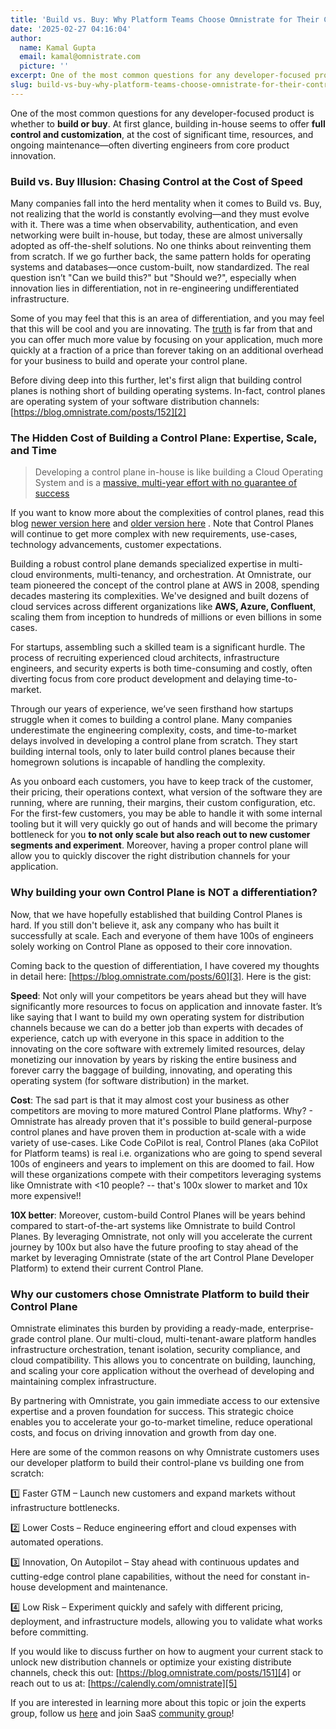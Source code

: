 ```yaml
---
title: 'Build vs. Buy: Why Platform Teams Choose Omnistrate for Their Control Plane'
date: '2025-02-27 04:16:04'
author:
  name: Kamal Gupta
  email: kamal@omnistrate.com
  picture: ''
excerpt: One of the most common questions for any developer-focused product is whether to build or buy.
slug: build-vs-buy-why-platform-teams-choose-omnistrate-for-their-control-plane
---
```


One of the most common questions for any developer-focused product is whether to **build or buy**. At first glance, building in-house seems to offer **full control and customization**, at the cost of significant time, resources, and ongoing maintenance—often diverting engineers from core product innovation.


### Build vs. Buy Illusion: Chasing Control at the Cost of Speed


Many companies fall into the herd mentality when it comes to Build vs. Buy, not realizing that the world is constantly evolving—and they must evolve with it. There was a time when observability, authentication, and even networking were built in-house, but today, these are almost universally adopted as off-the-shelf solutions. No one thinks about reinventing them from scratch. If we go further back, the same pattern holds for operating systems and databases—once custom-built, now standardized. The real question isn’t "Can we build this?" but "Should we?", especially when innovation lies in differentiation, not in re-engineering undifferentiated infrastructure.

Some of you may feel that this is an area of differentiation, and you may feel that this will be cool and you are innovating. The [truth][1] is far from that and you can offer much more value by focusing on your application, much more quickly at a fraction of a price than forever taking on an additional overhead for your business to build and operate your control plane. 

Before diving deep into this further, let's first align that building control planes is nothing short of building operating systems. In-fact, control planes are operating system of your software distribution channels: [https://blog.omnistrate.com/posts/152][2]


### The Hidden Cost of Building a Control Plane: Expertise, Scale, and Time


> Developing a control plane in-house is like building a Cloud Operating System and is a [massive, multi-year effort
> with no guarantee of success](https://www.infoq.com/news/2023/10/durable-execution-control-plane/?utm_source=chatgpt.com)

If you want to know more about the complexities of control planes, read this blog [newer version here](https://blog.omnistrate.com/posts/151) and [older version here](https://blog.omnistrate.com/posts/52) . Note that Control Planes will continue to get more complex with new requirements, use-cases, technology advancements, customer expectations.

Building a robust control plane demands specialized expertise in multi-cloud environments, multi-tenancy, and orchestration. At Omnistrate, our team pioneered the concept of the control plane at AWS in 2008, spending decades mastering its complexities. We've designed and built dozens of cloud services across different organizations like **AWS, Azure, Confluent**, scaling them from inception to hundreds of millions or even billions in some cases.

For startups, assembling such a skilled team is a significant hurdle. The process of recruiting experienced cloud architects, infrastructure engineers, and security experts is both time-consuming and costly, often diverting focus from core product development and delaying time-to-market.

Through our years of experience, we’ve seen firsthand how startups struggle when it comes to building a control plane. Many companies underestimate the engineering complexity, costs, and time-to-market delays involved in developing a control plane from scratch. They start building internal tools, only to later build control planes because their homegrown solutions is incapable of handling the complexity. 

As you onboard each customers, you have to keep track of the customer, their pricing, their operations context, what version of the software they are running, where are running, their margins, their custom configuration, etc. For the first-few customers, you may be able to handle it with some internal tooling but it will very quickly go out of hands and will become the primary bottleneck for you **to not only scale but also reach out to new customer segments and experiment**. Moreover, having a proper control plane will allow you to quickly discover the right distribution channels for your application.


### Why building your own Control Plane is NOT a differentiation?


Now, that we have hopefully established that building Control Planes is hard. If you still don't believe it, ask any company who has built it successfully at scale. Each and everyone of them have 100s of engineers solely working on Control Plane as opposed to their core innovation.

Coming back to the question of differentiation, I have covered my thoughts in detail here: [https://blog.omnistrate.com/posts/60][3]. Here is the gist:

**Speed**: Not only will your competitors be years ahead but they will have significantly more resources to focus on application and innovate faster. It’s like saying that I want to build my own operating system for distribution channels because we can do a better job than experts with decades of experience, catch up with everyone in this space in addition to the innovating on the core software with extremely limited resources, delay monetizing our innovation by years by risking the entire business and forever carry the baggage of building, innovating, and operating this operating system (for software distribution) in the market.

**Cost**: The sad part is that it may almost cost your business as other competitors are moving to more matured Control Plane platforms. Why? - Omnistrate has already proven that it's possible to build general-purpose control planes and have proven them in production at-scale with a wide variety of use-cases. Like Code CoPilot is real, Control Planes (aka CoPilot for Platform teams) is real i.e. organizations who are going to spend several 100s of engineers and years to implement on this are doomed to fail. How will these organizations compete with their competitors leveraging systems like Omnistrate with <10 people? -- that's 100x slower to market and 10x more expensive!!

**10X better**: Moreover, custom-build Control Planes will be years behind compared to start-of-the-art systems like Omnistrate to build Control Planes. By leveraging Omnistrate, not only will you accelerate the current journey by 100x but also have the future proofing to stay ahead of the market by leveraging Omnistrate (state of the art Control Plane Developer Platform) to extend their current Control Plane.


### Why our customers chose Omnistrate Platform to build their Control Plane


Omnistrate eliminates this burden by providing a ready-made, enterprise-grade control plane. Our multi-cloud, multi-tenant-aware platform handles infrastructure orchestration, tenant isolation, security compliance, and cloud compatibility. This allows you to concentrate on building, launching, and scaling your core application without the overhead of developing and maintaining complex infrastructure.

By partnering with Omnistrate, you gain immediate access to our extensive expertise and a proven foundation for success. This strategic choice enables you to accelerate your go-to-market timeline, reduce operational costs, and focus on driving innovation and growth from day one.

Here are some of the common reasons on why Omnistrate customers uses our developer platform to build their control-plane vs building one from scratch:

1️⃣ Faster GTM – Launch new customers and expand markets without infrastructure bottlenecks.

2️⃣ Lower Costs – Reduce engineering effort and cloud expenses with automated operations.

3️⃣ Innovation, On Autopilot – Stay ahead with continuous updates and cutting-edge control plane capabilities, without the need for constant in-house development and maintenance.

4️⃣ Low Risk – Experiment quickly and safely with different pricing, deployment, and infrastructure models, allowing you to validate what works before committing.

If you would like to discuss further on how to augment your current stack to unlock new distribution channels or optimize your existing distribute channels, check this out: [https://blog.omnistrate.com/posts/151][4] or reach out to us at: [https://calendly.com/omnistrate][5]

If you are interested in learning more about this topic or join the experts group, follow us [here][6] and join SaaS [community group][7]!


  [1]: https://blog.omnistrate.com/posts/60
  [2]: https://blog.omnistrate.com/posts/152
  [3]: https://blog.omnistrate.com/posts/60
  [4]: https://blog.omnistrate.com/posts/151
  [5]: https://calendly.com/omnistrate
  [6]: https://www.linkedin.com/company/omnistrate
  [7]: https://www.linkedin.com/groups/9880017/
